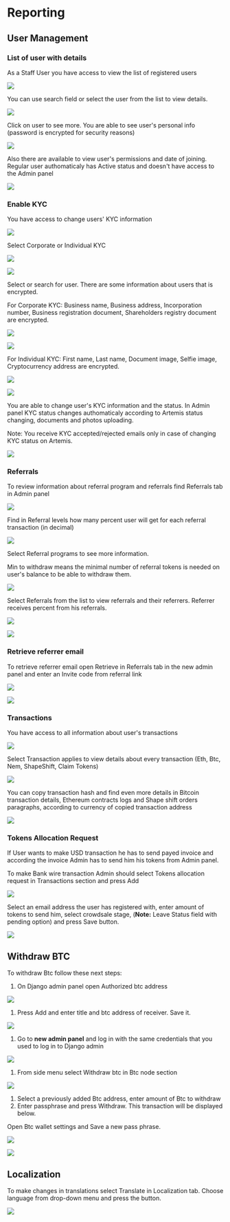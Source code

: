 # Reporting

## **User Management**

### **List of user with details**

As a Staff User you have access to view the list of registered users

![](../../.gitbook/assets/image%20%2811%29.png)

You can use search field or select the user from the list to view details.

![](../../.gitbook/assets/image%20%2818%29.png)

Click on user to see more. You are able to see user's personal info \(password is encrypted for security reasons\)

![](../../.gitbook/assets/image%20%2824%29.png)

Also there are available to view user's permissions and date of joining. Regular user authomaticaly has Active status and doesn't have access to the Admin panel

![](../../.gitbook/assets/image%20%285%29.png)

### **Enable KYC**

You have access to change users' KYC information

![](../../.gitbook/assets/image%20%2817%29.png)

Select Corporate or Individual KYC

![](../../.gitbook/assets/image%20%2852%29.png)

![](../../.gitbook/assets/image%20%2839%29.png)

Select or search for user. There are some information about users that is encrypted.

For Corporate KYC: Business name, Business address, Incorporation number, Business registration document, Shareholders registry document are encrypted.

![](../../.gitbook/assets/image%20%2810%29.png)

![](../../.gitbook/assets/image%20%288%29.png)

For Individual KYC: First name, Last name, Document image, Selfie image, Cryptocurrency address are encrypted.

![](../../.gitbook/assets/image%20%2841%29.png)

![](../../.gitbook/assets/image%20%2849%29.png)

You are able to change user's KYC information and the status. In Admin panel KYC status changes authomaticaly according to Artemis status changing, documents and photos uploading.

Note: You receive KYC accepted/rejected emails only in case of changing KYC status on Artemis.

![](../../.gitbook/assets/image%20%2843%29.png)

### **Referrals**

To review information about referral program and referrals find Referrals tab in Admin panel

![](../../.gitbook/assets/image%20%2830%29.png)

Find in Referral levels how many percent user will get for each referral transaction \(in decimal\)

![](../../.gitbook/assets/image%20%2844%29.png)

Select Referral programs to see more information.

Min to withdraw means the minimal number of referral tokens is needed on user's balance to be able to withdraw them.

![](../../.gitbook/assets/image%20%2838%29.png)

Select Referrals from the list to view referrals and their referrers. Referrer receives percent from his referrals.

![](../../.gitbook/assets/image%20%2832%29.png)

![](../../.gitbook/assets/image%20%2814%29.png)

### **Retrieve referrer email**

To retrieve referrer email open Retrieve in Referrals tab in the new admin panel and enter an Invite code from referral link

![](../../.gitbook/assets/image%20%2825%29.png)

![](../../.gitbook/assets/image%20%2828%29.png)

### **Transactions**

You have access to all information about user's transactions

![](../../.gitbook/assets/image%20%284%29.png)

Select Transaction applies to view details about every transaction \(Eth, Btc, Nem, ShapeShift, Claim Tokens\)

![](../../.gitbook/assets/image%20%283%29.png)

You can copy transaction hash and find even more details in Bitcoin transaction details, Ethereum contracts logs and Shape shift orders paragraphs, according to currency of copied transaction address

![](../../.gitbook/assets/image%20%2835%29.png)

### **Tokens Allocation Request**

If User wants to make USD transaction he has to send payed invoice and according the invoice Admin has to send him his tokens from Admin panel.

To make Bank wire transaction Admin should select Tokens allocation request in Transactions section and press Add

![](../../.gitbook/assets/image.png)

Select an email address the user has registered with, enter amount of tokens to send him, select crowdsale stage, \(**Note:** Leave Status field with pending option\) and press Save button.

![](../../.gitbook/assets/image%20%2813%29.png)

## **Withdraw BTC**

To withdraw Btc follow these next steps:

1. On Django admin panel open Authorized btc address

![](../../.gitbook/assets/image%20%2827%29.png)

1. Press Add and enter  title and btc address of receiver. Save it.

![](../../.gitbook/assets/image%20%2837%29.png)

1. Go to **new admin panel** and log in with the same credentials that you used to log in to Django admin

![](../../.gitbook/assets/image%20%2820%29.png)

1. From side menu select Withdraw btc in Btc node section

![](../../.gitbook/assets/image%20%2842%29.png)

1. Select a previously added Btc address, enter amount of Btc to withdraw
2. Enter passphrase and press Withdraw. This transaction will be displayed below.

Open Btc wallet settings and Save a new pass phrase.

![](../../.gitbook/assets/image%20%2846%29.png)

![](../../.gitbook/assets/image%20%289%29.png)

## Localization

To make changes in translations select Translate in Localization tab. Choose language from drop-down menu and press the button.

![](../../.gitbook/assets/image-54.png)

